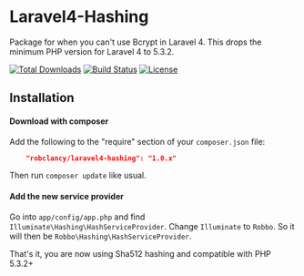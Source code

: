 Laravel4-Hashing
=============

Package for when you can't use Bcrypt in Laravel 4. This drops the minimum PHP version for Laravel 4 to 5.3.2.

[![Total Downloads](https://poser.pugx.org/robclancy/laravel4-hashing/downloads.png)](https://packagist.org/packages/robclancy/laravel4-hashing) [![Build Status](https://secure.travis-ci.org/robclancy/laravel4-hashing.png)](http://travis-ci.org/robclancy/laravel4-hashing) [![License](https://poser.pugx.org/robclancy/laravel4-hashing/license.png)](https://packagist.org/packages/robclancy/laravel4-hashing)

## Installation

#### Download with composer

Add the following to the "require" section of your `composer.json` file:

```json
	"robclancy/laravel4-hashing": "1.0.x"
```

Then run `composer update` like usual.

#### Add the new service provider

Go into `app/config/app.php` and find `Illuminate\Hashing\HashServiceProvider`. Change `Illuminate` to `Robbo`. So it will then be `Robbo\Hashing\HashServiceProvider`.

That's it, you are now using Sha512 hashing and compatible with PHP 5.3.2+
